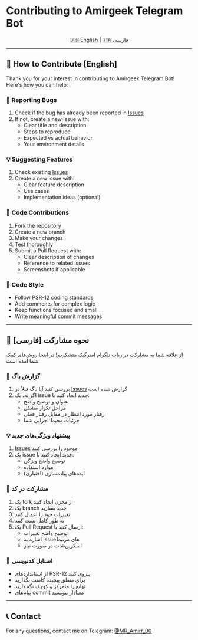 # Contributing to Amirgeek Telegram Bot

<div align="center">
  <a href="#english">🇺🇸 English</a> |
  <a href="#persian">🇮🇷 فارسی</a>
</div>

---

<a name="english"></a>
## 🤝 How to Contribute [English]

Thank you for your interest in contributing to Amirgeek Telegram Bot! Here's how you can help:

### 🐛 Reporting Bugs
1. Check if the bug has already been reported in [Issues](https://github.com/Amirinventor2010/Amirgeek-Telegram-Bot/issues)
2. If not, create a new issue with:
   - Clear title and description
   - Steps to reproduce
   - Expected vs actual behavior
   - Your environment details

### 💡 Suggesting Features
1. Check existing [Issues](https://github.com/Amirinventor2010/Amirgeek-Telegram-Bot/issues)
2. Create a new issue with:
   - Clear feature description
   - Use cases
   - Implementation ideas (optional)

### 🔧 Code Contributions
1. Fork the repository
2. Create a new branch
3. Make your changes
4. Test thoroughly
5. Submit a Pull Request with:
   - Clear description of changes
   - Reference to related issues
   - Screenshots if applicable

### 📝 Code Style
- Follow PSR-12 coding standards
- Add comments for complex logic
- Keep functions focused and small
- Write meaningful commit messages

---

<a name="persian"></a>
## 🤝 نحوه مشارکت [فارسی]

از علاقه شما به مشارکت در ربات تلگرام امیرگیک متشکریم! در اینجا روش‌های کمک شما آمده است:

### 🐛 گزارش باگ
1. بررسی کنید آیا باگ قبلاً در [Issues](https://github.com/Amirinventor2010/Amirgeek-Telegram-Bot/issues) گزارش شده است
2. اگر نه، یک issue جدید ایجاد کنید با:
   - عنوان و توضیح واضح
   - مراحل تکرار مشکل
   - رفتار مورد انتظار در مقابل رفتار فعلی
   - جزئیات محیط اجرایی شما

### 💡 پیشنهاد ویژگی‌های جدید
1. [Issues](https://github.com/Amirinventor2010/Amirgeek-Telegram-Bot/issues) موجود را بررسی کنید
2. یک issue جدید ایجاد کنید با:
   - توضیح واضح ویژگی
   - موارد استفاده
   - ایده‌های پیاده‌سازی (اختیاری)

### 🔧 مشارکت در کد
1. یک fork از مخزن ایجاد کنید
2. یک branch جدید بسازید
3. تغییرات خود را اعمال کنید
4. به طور کامل تست کنید
5. یک Pull Request ارسال کنید با:
   - توضیح واضح تغییرات
   - اشاره به issue‌های مرتبط
   - اسکرین‌شات در صورت نیاز

### 📝 استایل کدنویسی
- از استانداردهای PSR-12 پیروی کنید
- برای منطق پیچیده کامنت بگذارید
- توابع را متمرکز و کوچک نگه دارید
- پیام‌های commit معنادار بنویسید

---

## 📞 Contact
For any questions, contact me on Telegram: [@MR_Amirr_00](https://t.me/MR_Amirr_00)
